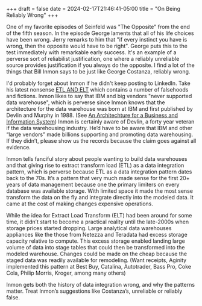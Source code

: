+++ 
draft = false
date = 2024-02-17T21:46:41-05:00
title = "On Being Reliably Wrong"
+++

One of my favorite episodes of Seinfeld was "The Opposite" from the end of the fifth season. In the episode George laments that all of
 his life choices have been wrong. Jerry remarks to him that "if every instinct you have is wrong, then the opposite would have to be right". George puts this to the test immediately with remarkable early success. It's an example of a perverse sort of reliabilist justification, one where a reliably unreliable source provides justification if you always do the opposite. I find a lot of the things that Bill Inmon says to be just like George Costanza, reliably wrong. 
 
I'd probably forget about Inmon if he didn't keep posting to LinkedIn.  Take his latest nonsense [ETL AND ELT](https://www.linkedin.com/pulse/etl-elt-bill-inmon-2nacc) which contains a number of falsehoods and fictions. Inmon likes to say that IBM and big vendors "never supported data warehouse", which is perverse since Inmon knows that the architecture for the data warehouse was born at IBM and first published by Devlin and Murphy in 1988. (See [An Architechture for a Business and Information System](http://altaplana.com/ibmsj2701G.pdf)) Inmon is certainly aware of Devlin, a forty year veteran if the data warehousing industry. He’d have to be aware that IBM and other “large vendors” made billions supporting and promoting data warehousing. If they didn’t, please show us the records because the claim goes against all evidence. 

Inmon tells fanciful story about people wanting to build data warehouses and that giving rise to extract transform load (ETL) as a data integration pattern, which is perverse because ETL as a data integration pattern dates back to the 70s. It’s a pattern that very much made sense for the first 20+ years of data management because one the primary limiters on every database was available storage. With limited space it made the most sense transform the data on the fly and integrate directly into the modeled data. It came at the cost of making changes expensive operations.

While the idea for Extract Load Transform (ELT) had been around for some time, it didn’t start to become a practical reality until the late-2000s when storage prices started dropping. Large analytical data warehouses appliances like the those from Netezza and Teradata had excess storage capacity relative to compute. This excess storage enabled landing large volume of data into stage tables that could then be transformed into the modeled warehouse. Changes could be made on the cheap because the staged data was readily available for remodeling. (Want receipts, Aginity implemented this pattern at Best Buy, Catalina, Autotrader, Bass Pro, Coke Cola, Philip Morris, Kroger, among many others)

Inmon gets both the history of data integration wrong, and why the patterns matter. Treat Inmon’s suggestions like Costanza’s, unreliable or reliably false. 
